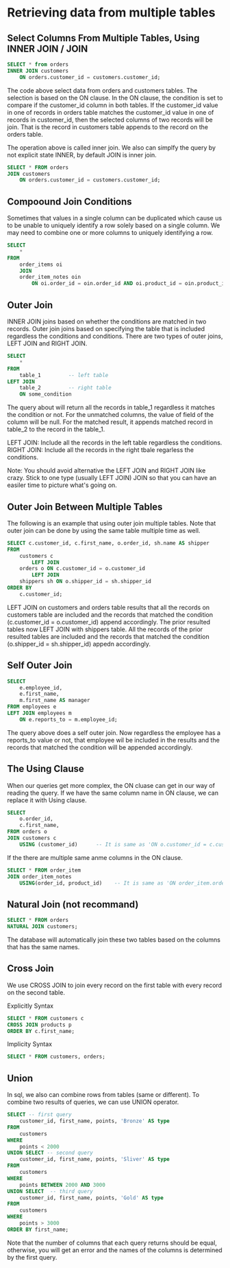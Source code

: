 # Retrieving data from multiple tables


## Select Columns From Multiple Tables, Using INNER JOIN / JOIN
```sql
SELECT * from orders
INNER JOIN customers
    ON orders.customer_id = customers.customer_id;
```
The code above select data from orders and customers tables. The selection is based on the ON clause. In the ON clause, the condition is set to compare if the customer_id column in both tables. If the customer_id value in one of records in orders table matches the customer_id value in one of records in customer_id, then the selected columns of two records will be join. That is the record in customers table appends to the record on the orders table.

The operation above is called inner join. We also can simplfy the query by not explicit state INNER, by default JOIN is inner join.
```sql
SELECT * FROM orders
JOIN customers
    ON orders.customer_id = customers.customer_id;
```

## Compoound Join Conditions
Sometimes that values in a single column can be duplicated which cause us to be unable to uniquely identify a row solely based on a single column. We may need to combine one or more columns to uniquely identifying a row.
```sql
SELECT 
    *
FROM 
    order_items oi
    JOIN 
    order_item_notes oin 
        ON oi.order_id = oin.order_id AND oi.product_id = oin.product_id;
```

## Outer Join
INNER JOIN joins based on whether the conditions are matched in two records. 
Outer join joins based on specifying the table that is included regardless the conditions and conditions.
There are two types of outer joins, LEFT JOIN and RIGHT JOIN. 
```sql
SELECT
    *
FROM
    table_1         -- left table
LEFT JOIN 
    table_2         -- right table
    ON some_condition
```
The query about will return all the records in table_1 regardless it matches the condition or not. For the unmatched columns, the value of field of the column will be null. For the matched result, it appends matched record in table_2 to the record in the table_1.

LEFT JOIN: Include all the records in the left table regardless the conditions.
RIGHT JOIN: Include all the records in the right tbale regarless the conditions.

Note: You should avoid alternative the LEFT JOIN and RIGHT JOIN like crazy. Stick to one type (usually LEFT JOIN) JOIN so that you can have an easiler time to picture what's going on. 

## Outer Join Between Multiple Tables
The following is an example that using outer join multiple tables. Note that outer join can be done by using the same table multiple time as well.
```sql
SELECT c.customer_id, c.first_name, o.order_id, sh.name AS shipper
FROM
    customers c
        LEFT JOIN
    orders o ON c.customer_id = o.customer_id
        LEFT JOIN
    shippers sh ON o.shipper_id = sh.shipper_id
ORDER BY
    c.customer_id;
```
LEFT JOIN on customers and orders table results that all the records on customers table are included and the records that matched the condition (c.customer_id = o.customer_id) append accordingly.
The prior resulted tables now LEFT JOIN with shippers table. All the records of the prior resulted tables are included and the records that matched the condition (o.shipper_id = sh.shipper_id) appedn accordingly.

## Self Outer Join
```sql
SELECT
    e.employee_id,
    e.first_name,
    m.first_name AS manager
FROM employees e
LEFT JOIN employees m
    ON e.reports_to = m.employee_id;
```
The query above does a self outer join. Now regardless the employee has a reports_to value or not, that employee wil be included in the results and the records that matched the condition will be appended accordingly.

## The Using Clause 
When our queries get more complex, the ON cluase can get in our way of reading the query. If we have the same column name in ON clause, we can replace it with Using clause.
```sql
SELECT 
    o.order_id,
    c.first_name,
FROM orders o
JOIN customers c
    USING (customer_id)      -- It is same as 'ON o.customer_id = c.customer_id'
```

If the there are multiple same anme columns in the ON clause.
```sql
SELECT * FROM order_item
JOIN order_item_notes 
    USING(order_id, product_id)    -- It is same as 'ON order_item.order_id = order_item_notes.order_id'
```

## Natural Join (not recommand)
```sql
SELECT * FROM orders 
NATURAL JOIN customers;
```
The database will automatically join these two tables based on the columns that has the same names. 


## Cross Join
We use CROSS JOIN to join every record on the first table with every record on the second table.

Explicitly Syntax
```sql
SELECT * FROM customers c
CROSS JOIN products p
ORDER BY c.first_name;
```

Implicity Syntax
```sql
SELECT * FROM customers, orders;
```

## Union
In sql, we also can combine rows from tables (same or different). To combine two results of queries, we can use UNION operator.
```sql
SELECT -- first query
    customer_id, first_name, points, 'Bronze' AS type
FROM
    customers
WHERE
    points < 2000 
UNION SELECT -- second query
    customer_id, first_name, points, 'Sliver' AS type
FROM
    customers
WHERE
    points BETWEEN 2000 AND 3000 
UNION SELECT  -- third query
    customer_id, first_name, points, 'Gold' AS type
FROM
    customers
WHERE
    points > 3000
ORDER BY first_name;
```
Note that the number of columns that each query returns should be equal, otherwise, you will get an error and the names of the columns is determined by the first query.